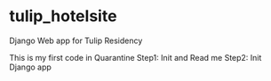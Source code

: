 # tulip_hotelsite

Django Web app for Tulip Residency 



This is my first code in Quarantine 
Step1:
Init and Read me
Step2:
Init Django app
